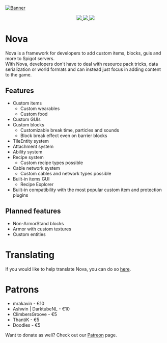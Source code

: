 [![Banner](https://i.imgur.com/HiDAPmf.png)](https://www.spigotmc.org/resources/93648/)

<p align="center">
  <a href="https://www.spigotmc.org/resources/93648/reviews">
    <img src="https://img.shields.io/spiget/rating/93648"> 
  </a>
  <a href="https://www.spigotmc.org/resources/93648/">
    <img src="https://img.shields.io/spiget/downloads/93648"> 
  </a>
  <a href="https://www.spigotmc.org/resources/93648/">
    <img src="https://img.shields.io/spiget/tested-versions/93648"> 
  </a>
</p>

# Nova

Nova is a framework for developers to add custom items, blocks, guis and more to Spigot servers.  
With Nova, developers don't have to deal with resource pack tricks, data serialization or world formats and can instead
just focus in adding content to the game.

## Features

* Custom items
  * Custom wearables
  * Custom food
* Custom GUIs
* Custom blocks
  * Customizable break time, particles and sounds
  * Block break effect even on barrier blocks
* TileEntity system
* Attachment system
* Ability system
* Recipe system
  * Custom recipe types possible
* Cable network system
  * Custom cables and network types possible
* Built-in items GUI
  * Recipe Explorer
* Built-in compatibility with the most popular custom item and protection plugins

## Planned features

* Non-ArmorStand blocks
* Armor with custom textures
* Custom entities

# Translating

If you would like to help translate Nova, you can do so [here](https://translate.xenondevs.xyz/).

# Patrons

* mrakavin - €10
* Ashwin | DarktubeNL - €10
* ClimbersGroove - €5
* ThantiK - €5
* Doodles - €5

Want to donate as well? Check out our [Patreon](https://www.patreon.com/xenondevs) page.
